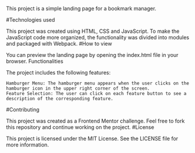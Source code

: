 This project is a simple landing page for a bookmark manager.

#Technologies used

This project was created using HTML, CSS and JavaScript. To make the JavaScript code more organized, the functionality was divided into modules and packaged with Webpack.
#How to view

You can preview the landing page by opening the index.html file in your browser.
Functionalities

The project includes the following features:

    Hamburger Menu: The hamburger menu appears when the user clicks on the hamburger icon in the upper right corner of the screen.
    Feature Selection: The user can click on each feature button to see a description of the corresponding feature.
    
#Contributing

This project was created as a Frontend Mentor challenge. Feel free to fork this repository and continue working on the project.
#License

This project is licensed under the MIT License. See the LICENSE file for more information.
